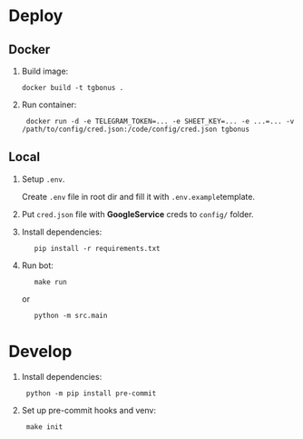 # Deploy

## Docker

1. Build image:

       docker build -t tgbonus .

2. Run container:

        docker run -d -e TELEGRAM_TOKEN=... -e SHEET_KEY=... -e ...=... -v /path/to/config/cred.json:/code/config/cred.json tgbonus
       
## Local

1. Setup `.env`.

   Create `.env` file in root dir and fill it with `.env.example`template.

2. Put `cred.json` file with **GoogleService** creds to `config/` folder.

3. Install dependencies:

          pip install -r requirements.txt

4. Run bot:

          make run
   or

          python -m src.main

# Develop

1.
    Install dependencies:

        python -m pip install pre-commit

2. Set up pre-commit hooks and venv:

        make init
